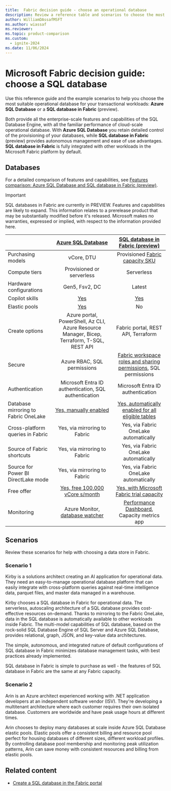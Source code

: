 ```yaml
---
title:  Fabric decision guide - choose an operational database
description: Review a reference table and scenarios to choose the most suitable operational database for your transactional workloads.
author: WilliamDAssafMSFT
ms.author: wiassaf
ms.reviewer:
ms.topic: product-comparison
ms.custom:
  - ignite-2024
ms.date: 11/06/2024
---
```

# Microsoft Fabric decision guide: choose a SQL database

Use this reference guide and the example scenarios to help you choose the most suitable operational database for your transactional workloads: **Azure SQL Database** or a **SQL database in Fabric** (preview).

Both provide all the enterprise-scale features and capabilities of the SQL Database Engine, with all the familiar performance of cloud-scale operational database. With **Azure SQL Database** you retain detailed control of the provisioning of your databases, while **SQL database in Fabric** (preview) provides autonomous management and ease of use advantages. **SQL database in Fabric** is fully integrated with other workloads in the Microsoft Fabric platform by default.

## Databases

For a detailed comparison of features and capabilities, see [Features comparison: Azure SQL Database and SQL database in Fabric (preview)](feature-comparison-sql-database-fabric.md).

> [!IMPORTANT]
> SQL databases in Fabric are currently in PREVIEW. Features and capabilities are likely to expand.
> This information relates to a prerelease product that may be substantially modified before it's released. Microsoft makes no warranties, expressed or implied, with respect to the information provided here.

|&nbsp;| **[Azure SQL Database](/azure/azure-sql/database/sql-database-paas-overview)** | **[SQL database in Fabric (preview)](overview.md)**|
|:---|:---:|:---:|
| Purchasing models | vCore, DTU | Provisioned [Fabric capacity SKU](../../enterprise/licenses.md) |
| Compute tiers | Provisioned or serverless | Serverless |
| Hardware configurations | Gen5, Fsv2, DC | Latest |
| Copilot skills | [Yes](/azure/azure-sql/copilot/copilot-azure-sql-overview) | [Yes](copilot.md) |
| Elastic pools | [Yes](/azure/azure-sql/database/elastic-pool-overview) | No |
| Create options | Azure portal, PowerShell, Az CLI, Azure Resource Manager, Bicep, Terraform, T-SQL, REST API | Fabric portal, REST API, Terraform |
| Secure | Azure RBAC, SQL permissions | [Fabric workspace roles and sharing permissions](share-sql-manage-permission.md), SQL permissions |
| Authentication | Microsoft Entra ID authentication, SQL authentication | Microsoft Entra ID authentication |
| Database mirroring to Fabric OneLake | [Yes, manually enabled](../mirrored-database/azure-sql-database.md) | [Yes, automatically enabled for all eligible tables](../mirrored-database/overview.md) |
| Cross-platform queries in Fabric | Yes, via mirroring to Fabric | Yes, via Fabric OneLake automatically |
| Source of Fabric shortcuts | Yes, via mirroring to Fabric | Yes, via Fabric OneLake automatically |
| Source for Power BI DirectLake mode | Yes, via mirroring to Fabric | Yes, via Fabric OneLake automatically |
| Free offer | [Yes, free 100,000 vCore s/month](/azure/azure-sql/database/free-offer) | [Yes, with Microsoft Fabric trial capacity](../../get-started/fabric-trial.md) |
| Monitoring | Azure Monitor, [database watcher](/azure/azure-sql/database-watcher-overview) | [Performance Dashboard](performance-dashboard.md), Capacity metrics app |

## Scenarios

Review these scenarios for help with choosing a data store in Fabric.

### Scenario 1

Kirby is a solutions architect creating an AI application for operational data. They need an easy-to-manage operational database platform that can easily integrate with cross-platform queries against real-time intelligence data, parquet files, and master data managed in a warehouse.

Kirby chooses a SQL database in Fabric for operational data. The serverless, autoscaling architecture of a SQL database provides cost-effective resources on-demand. Thanks to mirroring to the Fabric OneLake, data in the SQL database is automatically available to other workloads inside Fabric. The multi-model capabilities of SQL database, based on the rock-solid SQL Database Engine of SQL Server and Azure SQL Database, provides relational, graph, JSON, and key-value data architectures.

The simple, autonomous, and integrated nature of default configurations of SQL database in Fabric minimizes database management tasks, with best practices already implemented.

SQL database in Fabric is simple to purchase as well - the features of SQL database in Fabric are the same at any Fabric capacity.

### Scenario 2

Arin is an Azure architect experienced working with .NET application developers at an independent software vendor (ISV). They're developing a multitenant architecture where each customer requires their own isolated database. Customers are worldwide and have peak usage hours at different times.

Arin chooses to deploy many databases at scale inside Azure SQL Database elastic pools. Elastic pools offer a consistent billing and resource pool perfect for housing databases of different sizes, different workload profiles. By controlling database pool membership and monitoring peak utilization patterns, Arin can save money with consistent resources and billing from elastic pools.

## Related content

- [Create a SQL database in the Fabric portal](create.md)
